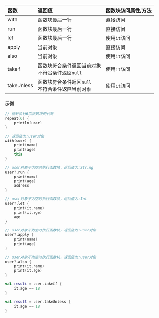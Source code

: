 | 函数 | 返回值 | 函数块访问属性/方法 |
| :----- | :----- | :----- |
| with | 函数块最后一行 | 直接访问 |
| run | 函数块最后一行 | 直接访问 |
| let | 函数块最后一行 | 使用`it`访问 |
| apply | 当前对象 | 直接访问 |
| also | 当前对象 | 使用`it`访问 |
| takeIf | 函数块符合条件返回当前对象<br/>不符合条件返回`null` | 使用`it`访问 |
| takeUnless | 函数块符合条件返回`null`<br/>不符合条件返回当前对象 | 使用`it`访问 |

#### 示例

```kotlin
// 循环执行6次函数块的代码
repeat(6) {
    println(user)
}

// 返回值为:user对象
with(user) {
    print(name)
    print(age)
    this
}

// user对象不为空时执行函数块，返回值为:String
user?.run {
    print(name)
    print(age)
    address
}

// user对象不为空时执行函数块，返回值为:Int
user?.let {
    print(it.name)
    print(it.age)
    age
}

// user对象不为空时执行函数块，返回值为:user对象
user?.apply {
    print(name)
    print(age)
}

// user对象不为空时执行函数块，返回值为:user对象
user?.also {
    print(it.name)
    print(it.age)
}

val result = user.takeIf {
    it.age == 18
}

val result = user.takeUnless {
    it.age == 18
}
```
